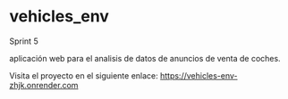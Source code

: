 # vehicles_env
Sprint 5

aplicación web para el analisis de datos de anuncios de venta de coches.

Visita el proyecto en el siguiente enlace: https://vehicles-env-zhjk.onrender.com
